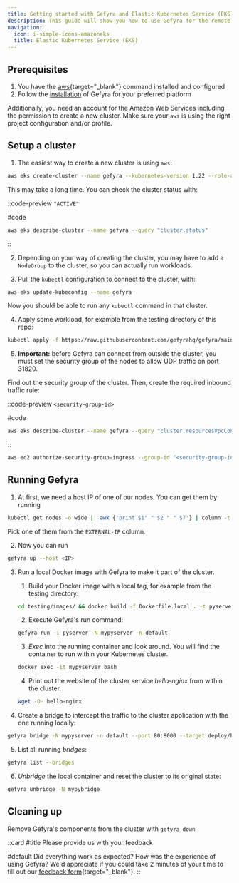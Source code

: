 ```yaml
---
title: Getting started with Gefyra and Elastic Kubernetes Service (EKS)
description: This guide will show you how to use Gefyra for the remote development of a Kubernetes application running on Elastic Kubernetes Service (EKS).
navigation:
  icon: i-simple-icons-amazoneks
  title: Elastic Kubernetes Service (EKS)
---
```


## Prerequisites

1. You have the [aws](https://docs.aws.amazon.com/cli/latest/userguide/cli-configure-quickstart.html){target="_blank"} command installed and configured
2. Follow the [installation](/en/quick-start/installation) of Gefyra for your preferred platform

Additionally, you need an account for the Amazon Web Services including the permission to create a new cluster. Make sure your `aws` is using the right project configuration and/or profile.

## Setup a cluster

1. The easiest way to create a new cluster is using `aws`:

```sh
aws eks create-cluster --name gefyra --kubernetes-version 1.22 --role-arn arn:aws:iam::111122223333:role/myAmazonEKSClusterRole --resources-vpc-config subnetIds=subnet-ExampleID1,subnet-ExampleID2,securityGroupIds=sg-ExampleID1
```

This may take a long time. You can check the cluster status with:

::code-preview
`"ACTIVE"`

#code
```sh
aws eks describe-cluster --name gefyra --query "cluster.status"
```
::

2. Depending on your way of creating the cluster, you may have to add a `NodeGroup` to  the cluster, so you can actually run workloads.

3. Pull the `kubectl` configuration to connect to the cluster, with:

```sh
aws eks update-kubeconfig --name gefyra
```

Now you should be able to run any `kubectl` command in that cluster.

4. Apply some workload, for example from the testing directory of this repo:  

```sh
kubectl apply -f https://raw.githubusercontent.com/gefyrahq/gefyra/main/testing/workloads/hello_dd.yaml
```

5. **Important:** before Gefyra can connect from outside the cluster, you must set the security group of the nodes to allow UDP traffic on port 31820.

Find out the security group of the cluster. Then, create the required inbound traffic rule:

::code-preview
`<security-group-id>`

#code
```sh
aws eks describe-cluster --name gefyra --query "cluster.resourcesVpcConfig.clusterSecurityGroupId"
```
::

```sh
aws ec2 authorize-security-group-ingress --group-id "<security-group-id>" --protocol udp --port 31820  --cidr 0.0.0.0/0
```

## Running Gefyra

1. At first, we need a host IP of one of our nodes. You can get
them by running 

```sh
kubectl get nodes -o wide |  awk {'print $1" " $2 " " $7'} | column -t
```

Pick one of them from the `EXTERNAL-IP` column.

2. Now you can run 

```sh
gefyra up --host <IP>
```

3. Run a local Docker image with Gefyra to make it part of the cluster.
   1. Build your Docker image with a local tag, for example from the testing directory:
   
   ```sh
   cd testing/images/ && docker build -f Dockerfile.local . -t pyserver
   ```
   
   2. Execute Gefyra's run command:    
   
   ```sh
   gefyra run -i pyserver -N mypyserver -n default
   ```
   
   3. _Exec_ into the running container and look around. You will find the container to run within your Kubernetes cluster.  
   
   ```sh
   docker exec -it mypyserver bash
   ```

   4. Print out the website of the cluster service _hello-nginx_ from within the cluster.

   ```sh
   wget -O- hello-nginx
   ```
   
4. Create a bridge to intercept the traffic to the cluster application with the one running locally:  

```sh
gefyra bridge -N mypyserver -n default --port 80:8000 --target deploy/hello-nginxdemo/hello-nginx
```    

5. List all running _bridges_:

```sh
gefyra list --bridges
```

6. _Unbridge_ the local container and reset the cluster to its original state:  

```sh
gefyra unbridge -N mypybridge
```

## Cleaning up
Remove Gefyra's components from the cluster with `gefyra down`

::card
#title
  Please provide us with your feedback

#default
  Did everything work as expected? How was the experience of using Gefyra? We'd appreciate if you could take 2 minutes of your time to fill out our [feedback form](https://forms.gle/AWT9NparpTVk8E978){target="_blank"}.
::